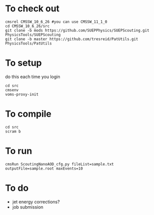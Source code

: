 # To check out
```
cmsrel CMSSW_10_6_26 #you can use CMSSW_11_1_0
cd CMSSW_10_6_26/src
git clone -b mods https://github.com/SUEPPhysics/SUEPScouting.git PhysicsTools/SUEPScouting
git clone -b master https://github.com/tresreid/PatUtils.git PhysicsTools/PatUtils
```

# To setup
do this each time you login
```
cd src
cmsenv
voms-proxy-init
```

# To compile
```
cd src
scram b
```

# To run 
```
cmsRun ScoutingNanoAOD_cfg.py fileList=sample.txt outputFile=sample.root maxEvents=10
```

# To do
* jet energy corrections?
* job submission
